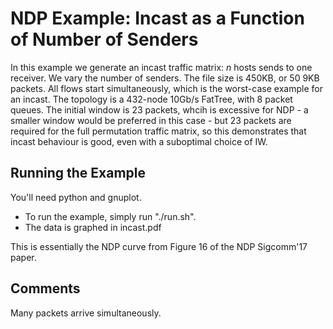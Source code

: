 # NDP Example: Incast as a Function of Number of Senders

In this example we generate an incast traffic matrix: _n_ hosts sends
to one receiver.  We vary the number of senders.  The file size is
450KB, or 50 9KB packets.  All flows start simultaneously, which is
the worst-case example for an incast.  The topology is a 432-node
10Gb/s FatTree, with 8 packet queues.  The initial window is 23
packets, whcih is excessive for NDP - a smaller window would be
preferred in this case - but 23 packets are required for the full
permutation traffic matrix, so this demonstrates that incast behaviour
is good, even with a suboptimal choice of IW.

## Running the Example

You'll need python and gnuplot.

* To run the example, simply run "./run.sh".
* The data is graphed in incast.pdf

This is essentially the NDP curve from Figure 16 of the NDP Sigcomm'17
paper.

## Comments

Many packets arrive simultaneously.  
